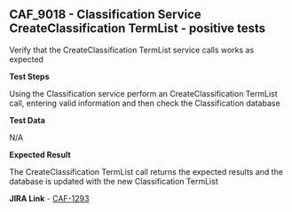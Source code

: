 ## CAF_9018 - Classification Service CreateClassification TermList - positive tests ##

Verify that the CreateClassification TermList service calls works as expected

**Test Steps**

Using the Classification service perform an CreateClassification TermList call, entering valid information and then check the Classification database

**Test Data**

N/A

**Expected Result**

The CreateClassification TermList call returns the expected results and the database is updated with the new Classification TermList

**JIRA Link** - [CAF-1293](https://jira.autonomy.com/browse/CAF-1293)



